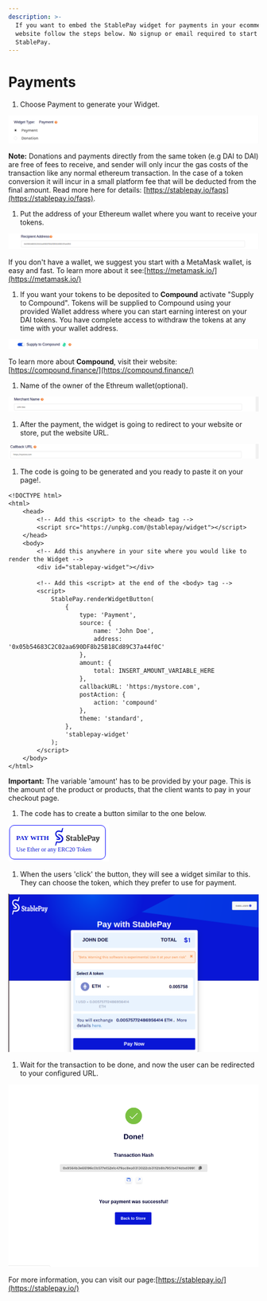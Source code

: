 ```yaml
---
description: >-
  If you want to embed the StablePay widget for payments in your ecommerce
  website follow the steps below. No signup or email required to start using
  StablePay.
---
```


# Payments

1. Choose Payment to generate your Widget.

![](../.gitbook/assets/image.png)

**Note:** Donations and payments directly from the same token \(e.g DAI to DAI\) are free of fees to receive, and sender will only incur the gas costs of the transaction like any normal ethereum transaction. In the case of a token conversion it will incur in a small platform fee that will be deducted from the final amount. Read more here for details: [https://stablepay.io/faqs](https://stablepay.io/faqs).

1. Put the address of your Ethereum wallet where you want to receive your tokens.

![](../.gitbook/assets/image%20%2823%29.png)

If you don't have a wallet, we suggest you start with a MetaMask wallet, is easy and fast. To learn more about it see:[https://metamask.io/](https://metamask.io/)

1. If you want your tokens to be deposited to **Compound** activate "Supply to Compound". Tokens will be supplied to Compound using your provided Wallet address where you can start earning interest on your DAI tokens. You have complete access to withdraw the tokens at any time with your wallet address.

![](../.gitbook/assets/image%20%2832%29.png)

To learn more about **Compound**, visit their website: [https://compound.finance/](https://compound.finance/)

1. Name of the owner of the Ethreum wallet\(optional\).

![](../.gitbook/assets/image%20%2818%29.png)

1. After the payment, the widget is going to redirect to your website or store, put the website URL.

![](../.gitbook/assets/image%20%281%29.png)

1. The code is going to be generated and you ready to paste it on your page!.

```text
<!DOCTYPE html>
<html>
    <head>
        <!-- Add this <script> to the <head> tag -->
        <script src="https://unpkg.com/@stablepay/widget"></script>
    </head>
    <body>
        <!-- Add this anywhere in your site where you would like to render the Widget -->
        <div id="stablepay-widget"></div>

        <!-- Add this <script> at the end of the <body> tag -->
        <script>
            StablePay.renderWidgetButton(
                {
                    type: 'Payment',
                    source: {
                        name: 'John Doe',
                        address: '0x05b54683C2C02aa690DF8b25B18Cd89C37a44f0C'
                    },
                    amount: {
                        total: INSERT_AMOUNT_VARIABLE_HERE
                    },
                    callbackURL: 'https:/mystore.com',
                    postAction: {
                        action: 'compound'
                    },
                    theme: 'standard',
                },
                'stablepay-widget'
            );
        </script>
    </body>
</html>
```

**Important:** The variable 'amount' has to be provided by your page. This is the amount of the product or products, that the client wants to pay in your checkout page.

1. The code has to create a button similar to the one below.

![](../.gitbook/assets/image%20%2833%29.png)

1. When the users 'click' the button, they will see a widget similar to this. They can choose the token, which they prefer to use for payment.

![](../.gitbook/assets/image%20%2825%29.png)

1. Wait for the transaction to be done, and now the user can be redirected to your configured URL.

![](../.gitbook/assets/image%20%2829%29.png)

For more information, you can visit our page:[https://stablepay.io/](https://stablepay.io/)

